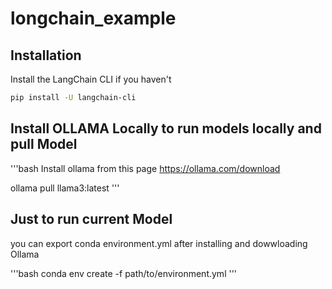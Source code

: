 # longchain_example

## Installation

Install the LangChain CLI if you haven't 

```bash
pip install -U langchain-cli
```

## Install OLLAMA Locally to run models locally and pull Model 

'''bash 
Install ollama from this page https://ollama.com/download 

ollama pull llama3:latest 
'''

## Just to run current Model 
you can export conda environment.yml after installing and dowwloading Ollama

'''bash
conda env create -f path/to/environment.yml
'''


